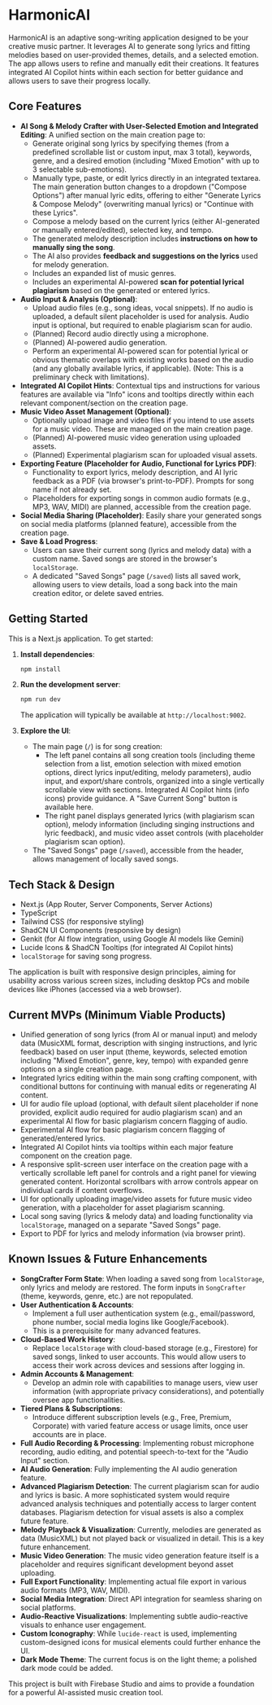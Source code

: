
# HarmonicAI

HarmonicAI is an adaptive song-writing application designed to be your creative music partner. It leverages AI to generate song lyrics and fitting melodies based on user-provided themes, details, and a selected emotion. The app allows users to refine and manually edit their creations. It features integrated AI Copilot hints within each section for better guidance and allows users to save their progress locally.

## Core Features

*   **AI Song & Melody Crafter with User-Selected Emotion and Integrated Editing**: A unified section on the main creation page to:
    *   Generate original song lyrics by specifying themes (from a predefined scrollable list or custom input, max 3 total), keywords, genre, and a desired emotion (including "Mixed Emotion" with up to 3 selectable sub-emotions).
    *   Manually type, paste, or edit lyrics directly in an integrated textarea. The main generation button changes to a dropdown ("Compose Options") after manual lyric edits, offering to either "Generate Lyrics & Compose Melody" (overwriting manual lyrics) or "Continue with these Lyrics".
    *   Compose a melody based on the current lyrics (either AI-generated or manually entered/edited), selected key, and tempo.
    *   The generated melody description includes **instructions on how to manually sing the song**.
    *   The AI also provides **feedback and suggestions on the lyrics** used for melody generation.
    *   Includes an expanded list of music genres.
    *   Includes an experimental AI-powered **scan for potential lyrical plagiarism** based on the generated or entered lyrics.
*   **Audio Input & Analysis (Optional)**:
    *   Upload audio files (e.g., song ideas, vocal snippets). If no audio is uploaded, a default silent placeholder is used for analysis. Audio input is optional, but required to enable plagiarism scan for audio.
    *   (Planned) Record audio directly using a microphone.
    *   (Planned) AI-powered audio generation.
    *   Perform an experimental AI-powered scan for potential lyrical or obvious thematic overlaps with existing works based on the audio (and any globally available lyrics, if applicable). (Note: This is a preliminary check with limitations).
*   **Integrated AI Copilot Hints**: Contextual tips and instructions for various features are available via "Info" icons and tooltips directly within each relevant component/section on the creation page.
*   **Music Video Asset Management (Optional)**:
    *   Optionally upload image and video files if you intend to use assets for a music video. These are managed on the main creation page.
    *   (Planned) AI-powered music video generation using uploaded assets.
    *   (Planned) Experimental plagiarism scan for uploaded visual assets.
*   **Exporting Feature (Placeholder for Audio, Functional for Lyrics PDF)**: 
    *   Functionality to export lyrics, melody description, and AI lyric feedback as a PDF (via browser's print-to-PDF). Prompts for song name if not already set.
    *   Placeholders for exporting songs in common audio formats (e.g., MP3, WAV, MIDI) are planned, accessible from the creation page.
*   **Social Media Sharing (Placeholder)**: Easily share your generated songs on social media platforms (planned feature), accessible from the creation page.
*   **Save & Load Progress**:
    *   Users can save their current song (lyrics and melody data) with a custom name. Saved songs are stored in the browser's `localStorage`.
    *   A dedicated "Saved Songs" page (`/saved`) lists all saved work, allowing users to view details, load a song back into the main creation editor, or delete saved entries.

## Getting Started

This is a Next.js application. To get started:

1.  **Install dependencies**:
    ```bash
    npm install
    ```
2.  **Run the development server**:
    ```bash
    npm run dev
    ```
    The application will typically be available at `http://localhost:9002`.

3.  **Explore the UI**:
    *   The main page (`/`) is for song creation:
        *   The left panel contains all song creation tools (including theme selection from a list, emotion selection with mixed emotion options, direct lyrics input/editing, melody parameters), audio input, and export/share controls, organized into a single vertically scrollable view with sections. Integrated AI Copilot hints (info icons) provide guidance. A "Save Current Song" button is available here.
        *   The right panel displays generated lyrics (with plagiarism scan option), melody information (including singing instructions and lyric feedback), and music video asset controls (with placeholder plagiarism scan option).
    *   The "Saved Songs" page (`/saved`), accessible from the header, allows management of locally saved songs.

## Tech Stack & Design

*   Next.js (App Router, Server Components, Server Actions)
*   TypeScript
*   Tailwind CSS (for responsive styling)
*   ShadCN UI Components (responsive by design)
*   Genkit (for AI flow integration, using Google AI models like Gemini)
*   Lucide Icons & ShadCN Tooltips (for integrated AI Copilot hints)
*   `localStorage` for saving song progress.

The application is built with responsive design principles, aiming for usability across various screen sizes, including desktop PCs and mobile devices like iPhones (accessed via a web browser).

## Current MVPs (Minimum Viable Products)

*   Unified generation of song lyrics (from AI or manual input) and melody data (MusicXML format, description with singing instructions, and lyric feedback) based on user input (theme, keywords, selected emotion including "Mixed Emotion", genre, key, tempo) with expanded genre options on a single creation page.
*   Integrated lyrics editing within the main song crafting component, with conditional buttons for continuing with manual edits or regenerating AI content.
*   UI for audio file upload (optional, with default silent placeholder if none provided, explicit audio required for audio plagiarism scan) and an experimental AI flow for basic plagiarism concern flagging of audio.
*   Experimental AI flow for basic plagiarism concern flagging of generated/entered lyrics.
*   Integrated AI Copilot hints via tooltips within each major feature component on the creation page.
*   A responsive split-screen user interface on the creation page with a vertically scrollable left panel for controls and a right panel for viewing generated content. Horizontal scrollbars with arrow controls appear on individual cards if content overflows.
*   UI for optionally uploading image/video assets for future music video generation, with a placeholder for asset plagiarism scanning.
*   Local song saving (lyrics & melody data) and loading functionality via `localStorage`, managed on a separate "Saved Songs" page.
*   Export to PDF for lyrics and melody information (via browser print).

## Known Issues & Future Enhancements

*   **SongCrafter Form State**: When loading a saved song from `localStorage`, only lyrics and melody are restored. The form inputs in `SongCrafter` (theme, keywords, genre, etc.) are not repopulated.
*   **User Authentication & Accounts**:
    *   Implement a full user authentication system (e.g., email/password, phone number, social media logins like Google/Facebook).
    *   This is a prerequisite for many advanced features.
*   **Cloud-Based Work History**:
    *   Replace `localStorage` with cloud-based storage (e.g., Firestore) for saved songs, linked to user accounts. This would allow users to access their work across devices and sessions after logging in.
*   **Admin Accounts & Management**:
    *   Develop an admin role with capabilities to manage users, view user information (with appropriate privacy considerations), and potentially oversee app functionalities.
*   **Tiered Plans & Subscriptions**:
    *   Introduce different subscription levels (e.g., Free, Premium, Corporate) with varied feature access or usage limits, once user accounts are in place.
*   **Full Audio Recording & Processing**: Implementing robust microphone recording, audio editing, and potential speech-to-text for the "Audio Input" section.
*   **AI Audio Generation**: Fully implementing the AI audio generation feature.
*   **Advanced Plagiarism Detection**: The current plagiarism scan for audio and lyrics is basic. A more sophisticated system would require advanced analysis techniques and potentially access to larger content databases. Plagiarism detection for visual assets is also a complex future feature.
*   **Melody Playback & Visualization**: Currently, melodies are generated as data (MusicXML) but not played back or visualized in detail. This is a key future enhancement.
*   **Music Video Generation**: The music video generation feature itself is a placeholder and requires significant development beyond asset uploading.
*   **Full Export Functionality**: Implementing actual file export in various audio formats (MP3, WAV, MIDI).
*   **Social Media Integration**: Direct API integration for seamless sharing on social platforms.
*   **Audio-Reactive Visualizations**: Implementing subtle audio-reactive visuals to enhance user engagement.
*   **Custom Iconography**: While `lucide-react` is used, implementing custom-designed icons for musical elements could further enhance the UI.
*   **Dark Mode Theme**: The current focus is on the light theme; a polished dark mode could be added.

This project is built with Firebase Studio and aims to provide a foundation for a powerful AI-assisted music creation tool.
